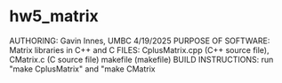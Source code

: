 # hw5_matrix
AUTHORING: Gavin Innes, UMBC 4/19/2025
PURPOSE OF SOFTWARE: Matrix libraries in C++ and C
FILES: CplusMatrix.cpp (C++ source file), CMatrix.c (C source file) makefile (makefile)
BUILD INSTRUCTIONS: run "make CplusMatrix" and "make CMatrix

